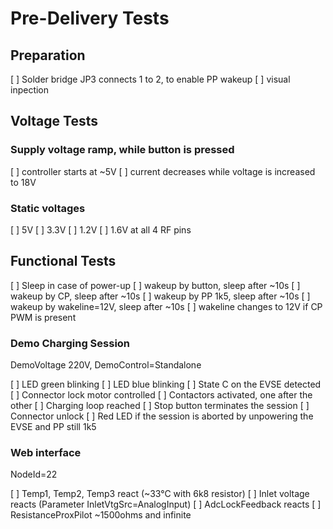 # Pre-Delivery Tests

## Preparation

[ ] Solder bridge JP3 connects 1 to 2, to enable PP wakeup
[ ] visual inpection

## Voltage Tests

### Supply voltage ramp, while button is pressed
[ ] controller starts at ~5V
[ ] current decreases while voltage is increased to 18V

### Static voltages
[ ] 5V
[ ] 3.3V
[ ] 1.2V
[ ] 1.6V at all 4 RF pins

## Functional Tests

[ ] Sleep in case of power-up
[ ] wakeup by button, sleep after ~10s
[ ] wakeup by CP, sleep after ~10s
[ ] wakeup by PP 1k5, sleep after ~10s
[ ] wakeup by wakeline=12V, sleep after ~10s
[ ] wakeline changes to 12V if CP PWM is present

### Demo Charging Session

DemoVoltage 220V, DemoControl=Standalone

[ ] LED green blinking
[ ] LED blue blinking
[ ] State C on the EVSE detected
[ ] Connector lock motor controlled
[ ] Contactors activated, one after the other
[ ] Charging loop reached
[ ] Stop button terminates the session
[ ] Connector unlock
[ ] Red LED if the session is aborted by unpowering the EVSE and PP still 1k5

### Web interface

NodeId=22

[ ] Temp1, Temp2, Temp3 react (~33°C with 6k8 resistor)
[ ] Inlet voltage reacts (Parameter InletVtgSrc=AnalogInput)
[ ] AdcLockFeedback reacts
[ ] ResistanceProxPilot ~1500ohms and infinite
